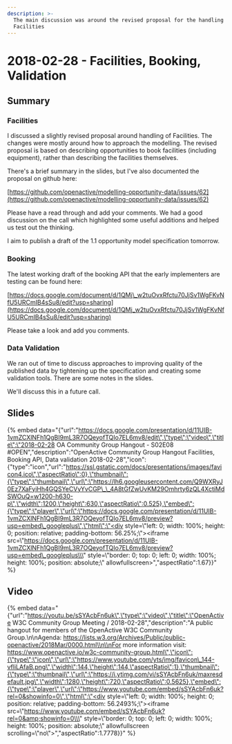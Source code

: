 ```yaml
---
description: >-
  The main discussion was around the revised proposal for the handling of
  Facilities
---
```


# 2018-02-28 - Facilities, Booking, Validation

## **Summary**

### **Facilities**

I discussed a slightly revised proposal around handling of Facilities. The changes were mostly around how to approach the modelling. The revised proposal is based on describing opportunities to book facilities \(including equipment\), rather than describing the facilities themselves.

There's a brief summary in the slides, but I've also documented the proposal on github here:

[https://github.com/openactive/modelling-opportunity-data/issues/62](https://github.com/openactive/modelling-opportunity-data/issues/62)

Please have a read through and add your comments. We had a good discussion on the call which highlighted some useful additions and helped us test out the thinking.

I aim to publish a draft of the 1.1 opportunity model specification tomorrow.

### Booking

The latest working draft of the booking API that the early implementers are testing can be found here:

[https://docs.google.com/document/d/1QMj\_w2tuOvxRfctu70JjSv1WgFKvNfU5URCmIB4sSu8/edit?usp=sharing](https://docs.google.com/document/d/1QMj_w2tuOvxRfctu70JjSv1WgFKvNfU5URCmIB4sSu8/edit?usp=sharing)

Please take a look and add you comments.

### Data Validation

We ran out of time to discuss approaches to improving quality of the published data by tightening up the specification and creating some validation tools. There are some notes in the slides.

We'll discuss this in a future call.

## Slides

{% embed data="{\"url\":\"https://docs.google.com/presentation/d/11UIB-1vmZCXlNFh1QgBI9mL3R7OQeyofTQIo7EL6mv8/edit\",\"type\":\"video\",\"title\":\"2018-02-28 OA Community Group Hangout - S02E08 \#OPEN\",\"description\":\"OpenActive Community Group Hangout Facilities, Booking API, Data validation 2018-02-28\",\"icon\":{\"type\":\"icon\",\"url\":\"https://ssl.gstatic.com/docs/presentations/images/favicon4.ico\",\"aspectRatio\":0},\"thumbnail\":{\"type\":\"thumbnail\",\"url\":\"https://lh6.googleusercontent.com/Q9WXRyJ0Ez7XaFyiHh4GQSYeCVyYvCGP\_\_4A8tGfZwUvKM29Omhrty6zQL4XctiMdSWOuQ=w1200-h630-p\",\"width\":1200,\"height\":630,\"aspectRatio\":0.525},\"embed\":{\"type\":\"player\",\"url\":\"https://docs.google.com/presentation/d/11UIB-1vmZCXlNFh1QgBI9mL3R7OQeyofTQIo7EL6mv8/preview?usp=embed\_googleplus\",\"html\":\"<div style=\\\"left: 0; width: 100%; height: 0; position: relative; padding-bottom: 56.25%;\\\"><iframe src=\\\"https://docs.google.com/presentation/d/11UIB-1vmZCXlNFh1QgBI9mL3R7OQeyofTQIo7EL6mv8/preview?usp=embed\_googleplus\\\" style=\\\"border: 0; top: 0; left: 0; width: 100%; height: 100%; position: absolute;\\\" allowfullscreen></iframe></div>\",\"aspectRatio\":1.67}}" %}

## Video

{% embed data="{\"url\":\"https://youtu.be/sSYAcbFn6uk\",\"type\":\"video\",\"title\":\"OpenActive W3C Community Group Meeting / 2018-02-28\",\"description\":\"A public hangout for members of the OpenActive W3C Community Group.\\n\\nAgenda: https://lists.w3.org/Archives/Public/public-openactive/2018Mar/0000.html\\n\\nFor more information visit: https://www.openactive.io/w3c-community-group.html\",\"icon\":{\"type\":\"icon\",\"url\":\"https://www.youtube.com/yts/img/favicon\_144-vfliLAfaB.png\",\"width\":144,\"height\":144,\"aspectRatio\":1},\"thumbnail\":{\"type\":\"thumbnail\",\"url\":\"https://i.ytimg.com/vi/sSYAcbFn6uk/maxresdefault.jpg\",\"width\":1280,\"height\":720,\"aspectRatio\":0.5625},\"embed\":{\"type\":\"player\",\"url\":\"https://www.youtube.com/embed/sSYAcbFn6uk?rel=0&showinfo=0\",\"html\":\"<div style=\\\"left: 0; width: 100%; height: 0; position: relative; padding-bottom: 56.2493%;\\\"><iframe src=\\\"https://www.youtube.com/embed/sSYAcbFn6uk?rel=0&amp;showinfo=0\\\" style=\\\"border: 0; top: 0; left: 0; width: 100%; height: 100%; position: absolute;\\\" allowfullscreen scrolling=\\\"no\\\"></iframe></div>\",\"aspectRatio\":1.7778}}" %}

